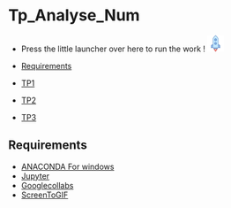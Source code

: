 # Tp_Analyse_Num
- Press the little launcher over here to run the work ! 
[![Binder](https://github.com/yasminaa98/Tp_Analyse_Num/blob/main/launch-binder.png)](https://mybinder.org/v2/gh/yasminaa98/Tp_Analyse_Num/main)

- [Requirements](#requirements)
- [TP1][TP1]
- [TP2][TP2]
- [TP3][TP3]

## Requirements

* [ANACONDA For windows][ANACONDA] 
* [Jupyter][Jup]
* [Googlecollabs][clb]
* [ScreenToGIF][STG]




  
 [TP1]: https://github.com/yasminaa98/Tp_Analyse_Num/blob/main/TP1/TP1_E.ipynb
 [TP2]: https://github.com/yasminaa98/Tp_Analyse_Num/blob/main/TP2/TP2_E.ipynb
 [TP3]: https://github.com/yasminaa98/Tp_Analyse_Num/tree/main/TP3
 
 [ANACONDA]: https://www.anaconda.com/products/individual
 [Jup]: https://jupyter.org/
 [clb]:https://colab.research.google.com/notebooks/intro.ipynb
 [STG]:https://www.screentogif.com/
 

